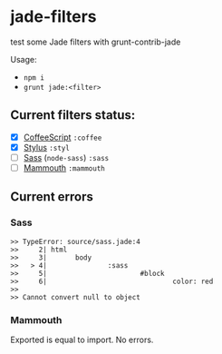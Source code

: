 # jade-filters
test some Jade filters with grunt-contrib-jade

Usage:

- `npm i`
- `grunt jade:<filter>`

## Current filters status:

- [x] [CoffeeScript](https://github.com/jashkenas/coffeescript) `:coffee`
- [x] [Stylus](https://github.com/Automattic/stylus) `:styl`
- [ ] [Sass](https://github.com/sass/node-sass) (`node-sass`) `:sass`
- [ ] [Mammouth](https://github.com/btwael/mammouth) `:mammouth`

## Current errors

### Sass

```
>> TypeError: source/sass.jade:4
>>     2| html
>>     3|       body
>>   > 4|               :sass
>>     5|                       #block
>>     6|                               color: red
>> 
>> Cannot convert null to object
```

### Mammouth

Exported is equal to import. No errors.
